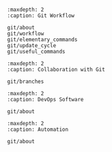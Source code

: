 ```{include} ../README.md
```

```{toctree}
:maxdepth: 2
:caption: Git Workflow

git/about
git/workflow
git/elementary_commands
git/update_cycle
git/useful_commands
```
```{toctree}
:maxdepth: 2
:caption: Collaboration with Git

git/branches
```
```{toctree}
:maxdepth: 2
:caption: DevOps Software

git/about
```
```{toctree}
:maxdepth: 2
:caption: Automation

git/about
```
